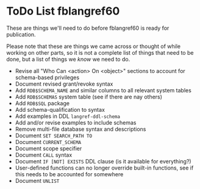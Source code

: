 ToDo List fblangref60
=====================

These are things we'll need to do before fblangref60 is ready for publication.

Please note that these are things we came across or thought of while working on other parts, so it is not a complete list of things that need to be done, but a list of things we _know_ we need to do.

- Revise all "Who Can \<action> On \<object>" sections to account for schema-based privileges
- Document revised grant/revoke syntax
- Add `RDB$SCHEMA_NAME` and similar columns to all relevant system tables
- Add `RDB$SCHEMAS` system table (see if there are nay others)
- Add `RDB$SQL` package
- Add schema-qualification to syntax
- Add examples in DDL `langref-ddl-schema`
- Add and/or revise examples to include schemas
- Remove multi-file database syntax and descriptions
- Document `SET SEARCH_PATH TO`
- Document `CURRENT_SCHEMA`
- Document scope specifier
- Document `CALL` syntax
- Document `IF [NOT] EXISTS` DDL clause (is it available for everything?)
- User-defined functions can no longer override built-in functions, see if this needs to be accounted for somewhere
- Document `UNLIST`